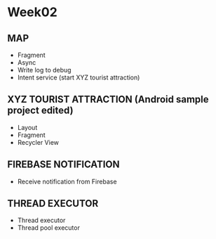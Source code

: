 # Week02
## MAP
  - Fragment
  - Async
  - Write log to debug
  - Intent service (start XYZ tourist attraction)
## XYZ TOURIST ATTRACTION (Android sample project edited)
  - Layout
  - Fragment
  - Recycler View 
## FIREBASE NOTIFICATION
  - Receive notification from Firebase
## THREAD EXECUTOR
  - Thread executor
  - Thread pool executor
